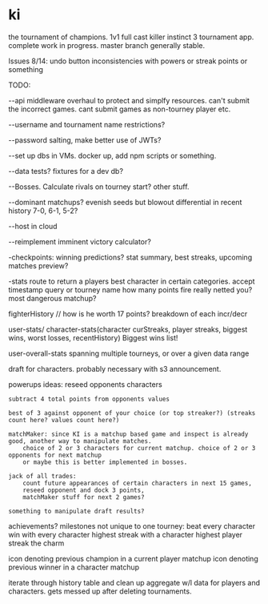 ki
==

the tournament of champions.
1v1 full cast killer instinct 3 tournament app. 
complete work in progress. master branch generally stable.

Issues 8/14:
undo button inconsistencies with powers or streak points or something

TODO: 

--api middleware overhaul to protect and simplfy resources. can't submit the incorrect games. cant submit games as non-tourney player etc.

--username and tournament name restrictions?

--password salting, make better use of JWTs?

--set up dbs in VMs. docker up, add npm scripts or something.

--data tests? fixtures for a dev db?
 
--Bosses. Calculate rivals on tourney start? other stuff.

--dominant matchups? evenish seeds but blowout differential in recent history 7-0, 6-1, 5-2?

--host in cloud

--reimplement imminent victory calculator?

-checkpoints: winning predictions? stat summary, best streaks, upcoming matches preview?

-stats route to return a players best character in certain categories. accept timestamp query or tourney name
	how many points fire really netted you? 
	most dangerous matchup?

fighterHistory // how is he worth 17 points? breakdown of each incr/decr

user-stats/ character-stats(character curStreaks, player streaks, biggest wins, worst losses, recentHistory) 
	Biggest wins list!

user-overall-stats
	spanning multiple tourneys, or over a given data range

draft for characters. probably necessary with s3 announcement.

powerups ideas:
	reseed opponents characters

	subtract 4 total points from opponents values

	best of 3 against opponent of your choice (or top streaker?) (streaks count here? values count here?)

	matchMaker: since KI is a matchup based game and inspect is already good, another way to manipulate matches.
		choice of 2 or 3 characters for current matchup. choice of 2 or 3 opponents for next matchup		
		or maybe this is better implemented in bosses.

	jack of all trades: 
		count future appearances of certain characters in next 15 games,
		reseed opponent and dock 3 points,
		matchMaker stuff for next 2 games?

	something to manipulate draft results?

achievements? milestones not unique to one tourney:
	beat every character
	win with every character
	highest streak with a character
	highest player streak
	the charm

icon denoting previous champion in a current player matchup
icon denoting previous winner in a character matchup

iterate through history table and clean up aggregate w/l data for players and characters. gets messed up after deleting tournaments.
